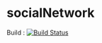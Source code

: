 # socialNetwork

Build : [![Build Status](https://travis-ci.org/sabrineElbahri/socialNetwork.svg?branch=feature%2FSwift3)](https://travis-ci.org/sabrineElbahri/socialNetwork)
